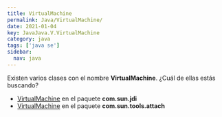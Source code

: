 ```yaml
---
title: VirtualMachine
permalink: Java/VirtualMachine/
date: 2021-01-04
key: JavaJava.V.VirtualMachine
category: java
tags: ['java se']
sidebar: 
  nav: java
---
```


Existen varios clases con el nombre **VirtualMachine**. ¿Cuál de ellas estás buscando?
<ul>
<li><a href="/Java/VirtualMachine-com-sun-jdi/">VirtualMachine</a> en el paquete <strong>com.sun.jdi</strong></li>
<li><a href="/Java/VirtualMachine-com-sun-tools-attach/">VirtualMachine</a> en el paquete <strong>com.sun.tools.attach</strong></li>
<ul>
